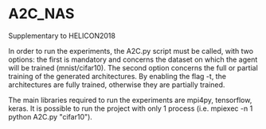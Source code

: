 # A2C_NAS
Supplementary to HELICON2018

In order to run the experiments, the A2C.py script must be called, with two options: the first is mandatory and concerns the dataset on which the agent will be trained (mnist/cifar10). The second option concerns the full or partial training of the generated architectures. By enabling the flag -t, the architectures are fully trained, otherwise they are partially trained.

The main libraries required to run the experiments are mpi4py, tensorflow, keras.
It is possible to run the project with only 1 process (i.e. mpiexec -n 1 python A2C.py "cifar10").

